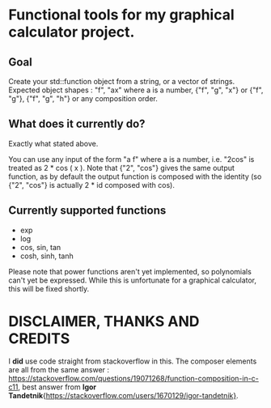 # Functional tools for my graphical calculator project.

## Goal
Create your std::function object from a string, or a vector of strings.
Expected object shapes : "f", "ax" where a is a number, {"f", "g", "x"} or {"f", "g"}, {"f", "g", "h"} or any composition order.

## What does it currently do?

Exactly what stated above.

You can use any input of the form "a f" where a is a number, i.e. "2cos" is treated as 2 * cos ( x ). Note that {"2", "cos"} gives the same output function, as by default the output function is composed with the identity (so {"2", "cos"} is actually 2 * id composed with cos).

## Currently supported functions
 - exp
 - log
 - cos, sin, tan
 - cosh, sinh, tanh

Please note that power functions aren't yet implemented, so polynomials can't yet be expressed. While this is unfortunate for a graphical calculator, this will be fixed shortly.

# DISCLAIMER, THANKS AND CREDITS

I **did** use code straight from stackoverflow in this. The composer elements are all from the same answer : https://stackoverflow.com/questions/19071268/function-composition-in-c-c11, best answer from **Igor Tandetnik**{https://stackoverflow.com/users/1670129/igor-tandetnik}.
